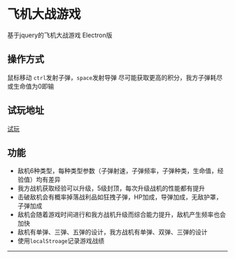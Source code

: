 # 飞机大战游戏
  基于jquery的飞机大战游戏
  Electron版  
  
## 操作方式
  鼠标移动
  `ctrl`发射子弹，`space`发射导弹
  尽可能获取更高的积分，我方子弹耗尽或生命值为0即输

## 试玩地址
  [试玩](http://119.29.250.245/)

## 功能

  - 敌机6种类型，每种类型参数（子弹射速，子弹频率，子弹种类，生命值，经验值）均有差异
  - 我方战机获取经验可以升级，5级封顶，每次升级战机的性能都有提升
  - 击破敌机会有概率掉落战利品如狂拽子弹，HP加成，导弹加成，无敌护罩，子弹加成
  - 敌机会随着游戏时间进行和我方战机升级而综合能力提升，敌机产生频率也会加快
  - 敌机有单弹、三弹、五弹的设计，我方战机有单弹、双弹、三弹的设计
  - 使用`localStroage`记录游戏战绩

----
